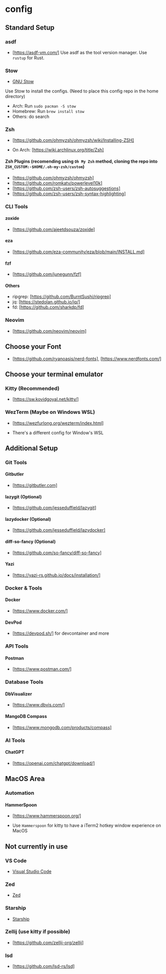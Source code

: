 # config

## Standard Setup

### asdf

- [https://asdf-vm.com/]
Use asdf as the tool version manager. Use `rustup` for Rust.

### Stow

- [GNU Stow](https://www.gnu.org/software/stow/)

Use Stow to install the configs. (Need to place this config repo in the home directory)

- Arch: Run `sudo pacman -S stow`
- Homebrew: Run `brew install stow`
- Others: do search

### Zsh

- [https://github.com/ohmyzsh/ohmyzsh/wiki/Installing-ZSH]

- On Arch: [https://wiki.archlinux.org/title/Zsh]

#### Zsh Plugins (recomending using `Oh My Zsh` method, cloning the repo into `ZSH_CUSTOM:-$HOME/.oh-my-zsh/custom`)

- [https://github.com/ohmyzsh/ohmyzsh]
- [https://github.com/romkatv/powerlevel10k]
- [https://github.com/zsh-users/zsh-autosuggestions]
- [https://github.com/zsh-users/zsh-syntax-highlighting]

### CLI Tools

#### zoxide

- [https://github.com/ajeetdsouza/zoxide]

#### eza

- [https://github.com/eza-community/eza/blob/main/INSTALL.md]

#### fzf

- [https://github.com/junegunn/fzf]

#### Others

- ripgrep: [https://github.com/BurntSushi/ripgrep]
- jq: [https://stedolan.github.io/jq/]
- fd: [https://github.com/sharkdp/fd]

### Neovim

- [https://github.com/neovim/neovim]

## Choose your Font

- [https://github.com/ryanoasis/nerd-fonts], [https://www.nerdfonts.com/]

## Choose your terminal emulator

### Kitty (Recommended)

- [https://sw.kovidgoyal.net/kitty/]

### WezTerm (Maybe on Windows WSL)

- [https://wezfurlong.org/wezterm/index.html]

- There's a different config for Window's WSL

## Additional Setup

### Git Tools

#### Gitbutler

- [https://gitbutler.com]

#### lazygit (Optional)

- [https://github.com/jesseduffield/lazygit]

#### lazydocker (Optional)

- [https://github.com/jesseduffield/lazydocker]

#### diff-so-fancy (Optional)

- [https://github.com/so-fancy/diff-so-fancy]

#### Yazi

- [https://yazi-rs.github.io/docs/installation/]

### Docker & Tools

#### Docker

- [https://www.docker.com/]

#### DevPod

- [https://devpod.sh/] for devcontainer and more

### API Tools

#### Postman

- [https://www.postman.com/]

### Database Tools

#### DbVisualizer

- [https://www.dbvis.com/]

#### MangoDB Compass

- [https://www.mongodb.com/products/compass]

### AI Tools

#### ChatGPT

- [https://openai.com/chatgpt/download/]

## MacOS Area

### Automation

#### HammerSpoon

- [https://www.hammerspoon.org/]

- Use `Hammerspoon` for kitty to have a iTerm2 hotkey window experience on MacOS

## Not currently in use

### VS Code

- [Visual Studio Code](https://code.visualstudio.com/download)

### Zed

- [Zed](https://zed.dev/)

### Starship

- [Starship](https://starship.rs/)

### Zellij (use kitty if possible)

- [https://github.com/zellij-org/zellij]

### lsd

- [https://github.com/lsd-rs/lsd]
